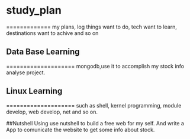 # study_plan
=============
my plans, log things want to do, tech want to learn, destinations want to achive and so on
## Data Base Learning
====================
mongodb,use it to accomplish my stock info analyse project.

## Linux Learning
====================
such as shell, kernel programming, module develop, web develop, net and so on.

##Nutshell Using
use nutshell to build a free web for my self. And write a App to comunicate the website to get some info about stock.
 
